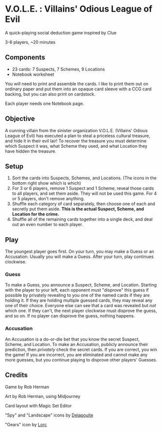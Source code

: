 # V.O.L.E. : Villains' Odious League of Evil
A quick-playing social deduction game inspired by Clue

3-6 players, ~20 minutes

## Components
* 23 cards: 7 Suspects, 7 Schemes, 9 Locations
* Notebook worksheet

You will need to print and assemble the cards. I like to print them out on ordinary paper and put them into an opaque card sleeve with a CCG card backing, but you can also print on cardstock.

Each player needs one Notebook page.

## Objective
A cunning villain from the sinister organization V.O.L.E. (Villains' Odious League of Evil) has executed a plan to steal a priceless cultural treasure, and hide it in their evil lair! To recover the treasure you must determine which Suspect it was, what Scheme they used, and what Location they have hidden the treasure.

## Setup
1. Sort the cards into Suspects, Schemes, and Locations. (The icons in the bottom right show which is which)
2. For 3 or 6 players, remove 1 Suspect and 1 Scheme, reveal those cards to all players, and set them aside. They will not be used this game. For 4 or 5 players, don't remove anything.
3. Shuffle each category of card separately, then choose one of each and secretly put them aside. **This is the actual Suspect, Scheme, and Location for the crime.**
4. Shuffle all of the remaining cards together into a single deck, and deal out an even number to each player.

## Play
The youngest player goes first. On your turn, you may make a Guess or an Accusation. Usually you will make a Guess. After your turn, play continues clockwise.

### Guess
To make a Guess, you announce a Suspect, Scheme, and Location. Starting with the player to your left, each opponent must "disprove" this guess if possible by privately revealing to you one of the named cards if they are holding it. If they are holding multiple guessed cards, they may reveal any one of their choice. Everyone else can see that a card was revealed but _not_ which one. If they can't, the next player clockwise must disprove the guess, and so on. If no player can disprove the guess, nothing happens.

### Accusation
An Accusation is a do-or-die bet that you know the secret Suspect, Scheme, and Location. To make an Accusation, publicly announce their prediction, then _privately_ check the secret cards. If you are correct, you win the game! If you are incorrect, you are eliminated and cannot make any more guesses, but you continue playing to disprove other players' Guesses.

## Credits

Game by Rob Herman

Art by Rob Herman, using Midjourney

Card layout with Magic Set Editor

"Spy" and "Landscape" icons by [Delapouite](https://delapouite.com/)

"Gears" icon by [Lorc](https://lorcblog.blogspot.com/)
